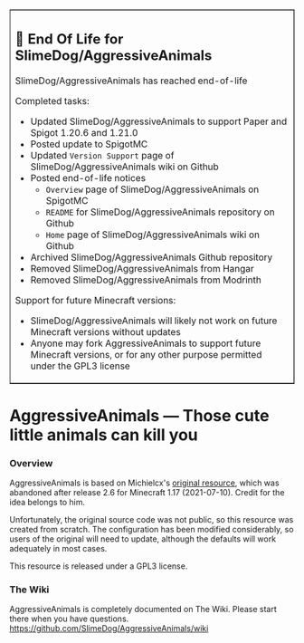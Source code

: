 <table border=1><tr><td>
<h2>🛑 End Of Life for SlimeDog/AggressiveAnimals</h2>

SlimeDog/AggressiveAnimals has reached end-of-life

Completed tasks:
- Updated SlimeDog/AggressiveAnimals to support Paper and Spigot 1.20.6 and 1.21.0
- Posted update to SpigotMC
- Updated `Version Support` page of SlimeDog/AggressiveAnimals wiki on Github
- Posted end-of-life notices
  - `Overview` page of SlimeDog/AggressiveAnimals on SpigotMC
  - `README` for SlimeDog/AggressiveAnimals repository on Github
  - `Home` page of SlimeDog/AggressiveAnimals wiki on Github
- Archived SlimeDog/AggressiveAnimals Github repository
- Removed SlimeDog/AggressiveAnimals from Hangar
- Removed SlimeDog/AggressiveAnimals from Modrinth

Support for future Minecraft versions:
- SlimeDog/AggressiveAnimals will likely not work on future Minecraft versions without updates
- Anyone may fork AggressiveAnimals to support future Minecraft versions, or for any other purpose permitted under the GPL3 license
</td></tr></table>

# AggressiveAnimals &mdash; Those cute little animals can kill you

### Overview

AggressiveAnimals is based on Michielcx's [original resource](https://www.spigotmc.org/resources/76716/), which was abandoned after release 2.6 for Minecraft 1.17 (2021-07-10). Credit for the idea belongs to him.

Unfortunately, the original source code was not public, so this resource was created from scratch. The configuration has been modified considerably, so users of the original will need to update, although the defaults will work adequately in most cases.

This resource is released under a GPL3 license.

### The Wiki

AggressiveAnimals is completely documented on The Wiki. Please start there when you have questions. https://github.com/SlimeDog/AggressiveAnimals/wiki
